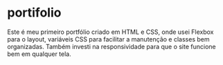 # portifolio
Este é meu primeiro portfólio criado em HTML e CSS, onde usei Flexbox para o layout, variáveis CSS para facilitar a manutenção e classes bem organizadas. Também investi na responsividade para que o site funcione bem em qualquer tela.
